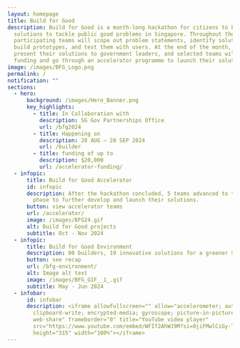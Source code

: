 ```yaml
---
layout: homepage
title: Build for Good
description: Build for Good is a month-long hackathon for citizens to build
  solutions to tackle public good problems in Singapore. Throughout the month,
  participating teams will scope out problem statements, identify solutions,
  build prototypes, and test them with users. At the end of the month, they will
  present their solutions to government leaders, and selected teams will receive
  funding and go through an accelerator programme to launch their solutions.
image: /images/BFG_Logo.png
permalink: /
notification: ""
sections:
  - hero:
      background: /images/Hero_Banner.png
      key_highlights:
        - title: In Collaboration with
          description: SG Gov Partnerships Office
          url: /bfg2024
        - title: Happening on
          description: 28 AUG — 28 SEP 2024
          url: /builder
        - title: funding of up to
          description: $20,000
          url: /accelerator-funding/
  - infopic:
      title: Build for Good Accelerator
      id: infopic
      description: After the hackathon concluded, 5 teams advanced to the accelerator
        phase to further develop and launch their solutions.
      button: view accelerator teams
      url: /accelerator/
      image: /images/BFG24.gif
      alt: Build for Good projects
      subtitle: Oct - Nov 2024
  - infopic:
      title: Build for Good Environment
      description: 80 builders, 19 innovative solutions for a greener Singapore.
      button: see recap
      url: /bfg-environment/
      alt: Image alt text
      image: /images/BFG_GIF__1_.gif
      subtitle: May - Jun 2024
  - infobar:
      id: infobar
      description: <iframe allowfullscreen="" allow="accelerometer; autoplay;
        clipboard-write; encrypted-media; gyroscope; picture-in-picture;
        web-share" frameborder="0" title="YouTube video player"
        src="https://www.youtube.com/embed/WFIf2AhWJ9M?si=0jiFMwlCiGy-TMC_"
        height="315" width="100%"></iframe>
---
```


